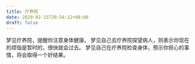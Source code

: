 ```yaml
---
title: 疗养院
date: 2020-02-15T20:54:12+08:00
draft: false
---
```


梦见疗养院，提醒你注意身体健康。
梦见自己去疗养院探望病人，则表示你现在的烦恼是暂时的，很快就会过去。
梦见自己在疗养院检查身体，预示你担心的事情，将会取得一个好结果。
